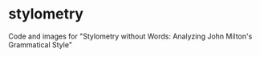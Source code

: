 # stylometry
Code and images for "Stylometry without Words: Analyzing John Milton's Grammatical Style"

